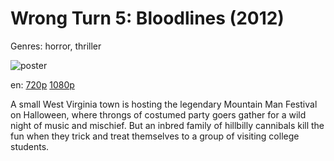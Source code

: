 # Wrong Turn 5: Bloodlines (2012)

Genres: horror, thriller

![poster](http://image.tmdb.org/t/p/w500/olnVrUyoL2ntBBuipvXBecCbTBX.jpg)

en:
  [720p](magnet:?xt=urn:btih:917A8C72594D57E0F43D72E2C64E8AFC070F1CFD&tr=udp://glotorrents.pw:6969/announce&tr=udp://tracker.opentrackr.org:1337/announce&tr=udp://torrent.gresille.org:80/announce&tr=udp://tracker.openbittorrent.com:80&tr=udp://tracker.coppersurfer.tk:6969&tr=udp://tracker.leechers-paradise.org:6969&tr=udp://p4p.arenabg.ch:1337&tr=udp://tracker.internetwarriors.net:1337)
  [1080p](magnet:?xt=urn:btih:7823C60EFFBD49A2754C2828E83F7B808B5ABAD7&tr=udp://glotorrents.pw:6969/announce&tr=udp://tracker.opentrackr.org:1337/announce&tr=udp://torrent.gresille.org:80/announce&tr=udp://tracker.openbittorrent.com:80&tr=udp://tracker.coppersurfer.tk:6969&tr=udp://tracker.leechers-paradise.org:6969&tr=udp://p4p.arenabg.ch:1337&tr=udp://tracker.internetwarriors.net:1337)
  


A small West Virginia town is hosting the legendary Mountain Man Festival on Halloween, where throngs of costumed party goers gather for a wild night of music and mischief. But an inbred family of hillbilly cannibals kill the fun when they trick and treat themselves to a group of visiting college students.